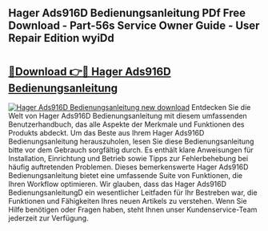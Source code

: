 ## Hager Ads916D Bedienungsanleitung PDf Free Download - Part-56s Service Owner Guide - User Repair Edition wyiDd

# <h2><a href="http://df1qqli.blite.top/?on=Hager+Ads916D+Bedienungsanleitung">🔗Download 👉🔴 Hager Ads916D Bedienungsanleitung</a></h2>

[![Hager Ads916D Bedienungsanleitung new download](https://i.imgur.com/lujVjoI.png)](http://df1qqli.blite.top/?on=Hager+Ads916D+Bedienungsanleitung)
Entdecken Sie die Welt von Hager Ads916D Bedienungsanleitung mit diesem umfassenden Benutzerhandbuch, das alle Aspekte der Merkmale und Funktionen des Produkts abdeckt. Um das Beste aus Ihrem Hager Ads916D Bedienungsanleitung herauszuholen, lesen Sie diese Bedienungsanleitung bitte vor dem Gebrauch sorgfältig durch. Es enthält klare Anweisungen für Installation, Einrichtung und Betrieb sowie Tipps zur Fehlerbehebung bei häufig auftretenden Problemen. Dieses bemerkenswerte Hager Ads916D Bedienungsanleitung bietet eine umfassende Suite von Funktionen, die Ihren Workflow optimieren. Wir glauben, dass das Hager Ads916D BedienungsanleitungD ein wesentlicher Leitfaden für Ihr Bestreben war, die Funktionen und Fähigkeiten Ihres neuen Artikels zu verstehen. Wenn Sie Hilfe benötigen oder Fragen haben, steht Ihnen unser Kundenservice-Team jederzeit zur Verfügung.
